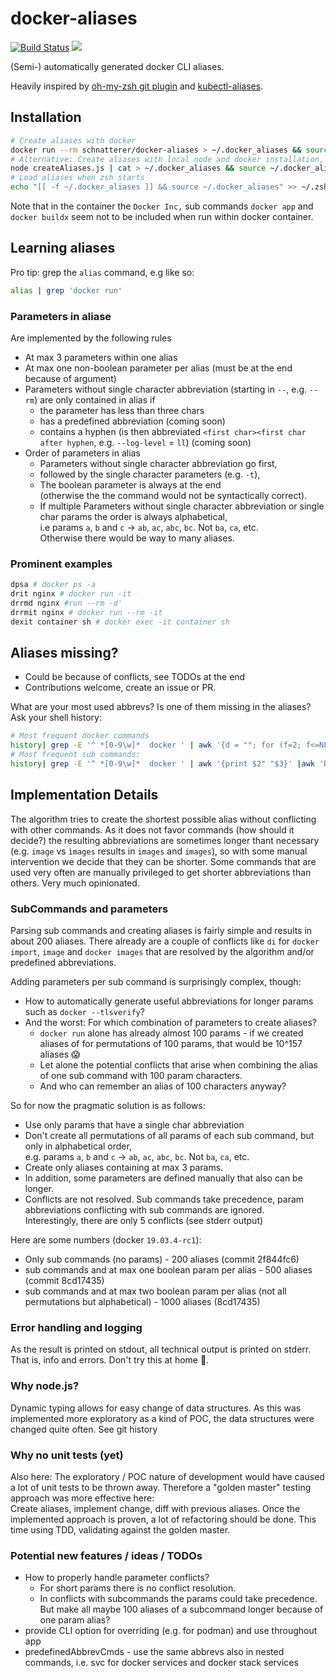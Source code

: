 # docker-aliases
[![Build Status](https://travis-ci.org/schnatterer/docker-aliases.svg?branch=master)](https://travis-ci.org/schnatterer/docker-aliases)
[![](https://images.microbadger.com/badges/image/schnatterer/docker-aliases.svg)](https://hub.docker.com/r/schnatterer/docker-aliases)

(Semi-) automatically generated docker CLI aliases.

Heavily inspired by [oh-my-zsh git plugin](https://github.com/robbyrussell/oh-my-zsh/blob/master/plugins/git/README.md) 
and [kubectl-aliases](https://github.com/ahmetb/kubectl-aliases).

## Installation

```bash
# Create aliases with docker
docker run --rm schnatterer/docker-aliases > ~/.docker_aliases && source ~/.docker_aliases
# Alternative: Create aliases with local node and docker installation, executing script from this repo
node createAliases.js | cat > ~/.docker_aliases && source ~/.docker_aliases
# Load aliases when zsh starts
echo "[[ -f ~/.docker_aliases ]] && source ~/.docker_aliases" >> ~/.zshrc
```

Note that in the container the `Docker Inc,` sub commands `docker app` and `docker buildx` seem not to be included when
run within docker container. 

## Learning aliases

Pro tip: grep the `alias` command, e.g like so:  

```bash
alias | grep 'docker run'
```

### Parameters in aliase

Are implemented by the following rules

* At max 3 parameters within one alias 
* At max one non-boolean parameter per alias (must be at the end because of argument)
* Parameters without single character abbreviation (starting in `--`, e.g. `--rm`) are only contained in alias if 
  * the parameter has less than three chars
  * has a predefined abbreviation (coming soon)
  * contains a hyphen (is then abbreviated `<first char><first char after hyphen`, e.g. `--log-level` = `ll`) (coming soon)
* Order of parameters in alias
  * Parameters without single character abbreviation go first,
  * followed by the single character parameters (e.g. `-t`),
  * The boolean parameter is always at the end  
    (otherwise the the command would not be syntactically correct).
  * If multiple Parameters without single character abbreviation or single char params the order is always alphabetical,  
    i.e  params `a`, `b` and `c` -> `ab`, `ac`, `abc`, `bc`. Not `ba`, `ca`, etc.  
    Otherwise there would be way to many aliases.

### Prominent examples

```bash
dpsa # docker ps -a
drit nginx # docker run -it
drrmd nginx #run --rm -d'
drrmit nginx # docker run --rm -it
dexit container sh # docker exec -it container sh
```

## Aliases missing?

* Could be because of conflicts, see TODOs at the end
* Contributions welcome, create an issue or PR.

What are your most used abbrevs? Is one of them missing in the aliases?
Ask your shell history:

```bash
# Most frequent docker commands
history| grep -E '^ *[0-9\w]*  docker ' | awk '{d = ""; for (f=2; f<=NF; ++f) {if ($f =="|") break; printf("%s%s", d, $f); d = OFS}; printf("\n") }' |sort|uniq -c|sort -rn | grep '\-' | less
# Most frequent sub commands: 
history| grep -E '^ *[0-9\w]*  docker ' | awk '{print $2" "$3}' |awk 'BEGIN {FS="|"} {print $1}'|sort|uniq -c|sort -rn|head -30
``` 


## Implementation Details

The algorithm tries to create the shortest possible alias without conflicting with other commands. As it does not favor 
commands (how should it decide?) the resulting abbreviations are sometimes longer thant necessary (e.g. `image` vs 
`ìmages` results in `images` and `images`), so with some manual intervention we decide that they can be shorter.
Some commands that are used very often are manually privileged to get shorter abbreviations than others.
Very much opinionated.

### SubCommands and parameters

Parsing sub commands and creating aliases is fairly simple and results in about 200 aliases.
There already are a couple of conflicts like `di` for `docker` `import`, `image` and `docker images` that are resolved 
by the algorithm and/or predefined abbreviations.

Adding parameters per sub command is surprisingly complex, though:

* How to automatically generate useful abbreviations for longer params such as `docker --tlsverify`?
* And the worst: For which combination of parameters to create aliases?   
  * `docker run` alone has already almost 100 params - if we created aliases of for permutations of 100 params, that would be 10^157 aliases 😱
  * Let alone the potential conflicts that arise when combining the alias of one sub command with 100 param characters.
  * And who can remember an alias of 100 characters anyway?

So for now the pragmatic solution is as follows:
* Use only params that have a single char abbreviation
* Don't create all permutations of all params of each sub command, but only in alphabetical order,   
  e.g. params `a`, `b` and `c` -> `ab`, `ac`, `abc`, `bc`. Not `ba`, `ca`, etc.
* Create only aliases containing at max 3 params.  
* In addition, some parameters are defined manually that also can be longer.
* Conflicts are not resolved. Sub commands take precedence, param abbreviations conflicting with sub commands are ignored.  
  Interestingly, there are only 5 conflicts (see stderr output)

Here are some numbers (docker `19.03.4-rc1`):
* Only sub commands (no params) - 200 aliases (commit 2f844fc6)
* sub commands and at max one boolean param per alias - 500 aliases (commit 8cd17435)
* sub commands and at max two boolean param per alias (not all permutations but alphabetical) - 1000 aliases (8cd17435)

### Error handling and logging

As the result is printed on stdout, all technical output is printed on stderr. That is, info and errors. 
Don't try this at home 😬.

### Why node.js?

Dynamic typing allows for easy change of data structures. As this was implemented more exploratory as a kind of POC, the
data structures were changed quite often. See git history

### Why no unit tests (yet)

Also here: The exploratory / POC nature of development would have caused a lot of unit tests to be thrown away.
Therefore a "golden master" testing approach was more effective here:  
Create aliases, implement change, diff with previous aliases.
Once the implemented approach is proven, a lot of refactoring should be done. This time using TDD, validating against 
the golden master.

### Potential new features / ideas / TODOs

* How to properly handle parameter conflicts? 
  * For short params there is no conflict resolution.
  * In conflicts with subcommands the params could take precedence. But make all maybe 100 aliases of a subcommand longer 
    because of one param alias?  
* provide CLI option for overriding (e.g. for podman) and use throughout app
* predefinedAbbrevCmds - use the same abbrevs also in nested commands, i.e. svc for docker services and docker stack services


